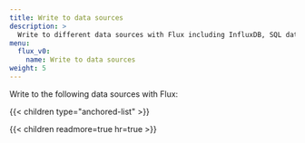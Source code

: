 ```yaml
---
title: Write to data sources
description: >
  Write to different data sources with Flux including InfluxDB, SQL databases, CSV, and Prometheus.
menu:
  flux_v0:
    name: Write to data sources
weight: 5
---
```


Write to the following data sources with Flux:

{{< children type="anchored-list" >}}

{{< children readmore=true hr=true >}}